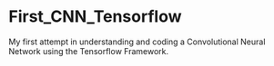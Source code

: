 # First_CNN_Tensorflow
My first attempt in understanding and coding a Convolutional Neural Network using the Tensorflow Framework.
